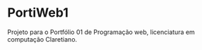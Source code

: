 # PortiWeb1
Projeto para o  Portfólio 01 de Programação web, licenciatura em computação Claretiano.
